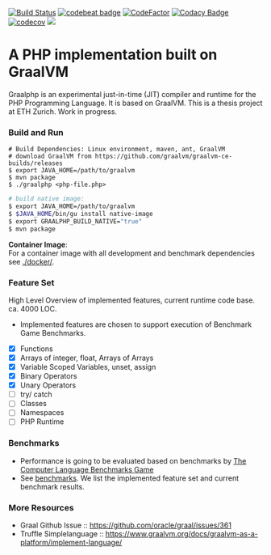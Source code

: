 [![Build Status](https://travis-ci.com/abertschi/graalphp.svg?branch=master)](https://travis-ci.com/abertschi/graalphp)
[![codebeat badge](https://codebeat.co/badges/2fc3ffd8-52b2-493b-a7fd-7f0faebe8c78)](https://codebeat.co/projects/github-com-abertschi-graalphp-master)
[![CodeFactor](https://www.codefactor.io/repository/github/abertschi/graalphp/badge)](https://www.codefactor.io/repository/github/abertschi/graalphp)
[![Codacy Badge](https://api.codacy.com/project/badge/Grade/0f1a558135e241aeb94b650db93ff714)](https://www.codacy.com/manual/abertschi/graalphp?utm_source=github.com&amp;utm_medium=referral&amp;utm_content=abertschi/graalphp&amp;utm_campaign=Badge_Grade)
[![codecov](https://codecov.io/gh/abertschi/graalphp/branch/master/graph/badge.svg)](https://codecov.io/gh/abertschi/graalphp)
[![](https://img.shields.io/github/last-commit/abertschi/graalphp)]()

# A PHP implementation built on GraalVM
Graalphp is an experimental just-in-time (JIT) compiler and runtime for the PHP
Programming Language. It is based on GraalVM. This is a thesis project at ETH Zurich. Work in progress.

### Build and Run
```shell
# Build Dependencies: Linux environment, maven, ant, GraalVM
# download GraalVM from https://github.com/graalvm/graalvm-ce-builds/releases
$ export JAVA_HOME=/path/to/graalvm
$ mvn package
$ ./graalphp <php-file.php>
```

```sh
# build native image:
$ export JAVA_HOME=/path/to/graalvm
$ $JAVA_HOME/bin/gu install native-image
$ export GRAALPHP_BUILD_NATIVE="true"
$ mvn package
```
**Container Image**:  
For a container image with all development and benchmark dependencies see [./docker/](./docker/).

### Feature Set
High Level Overview of implemented features, current runtime code base. ca. 4000 LOC.

- Implemented features are chosen to support execution of Benchmark Game Benchmarks.

+ [x] Functions
+ [X] Arrays of integer, float, Arrays of Arrays
+ [X] Variable Scoped Variables, unset, assign
+ [X] Binary Operators
+ [X] Unary Operators
+ [ ] try/ catch
+ [ ] Classes
+ [ ] Namespaces
+ [ ] PHP Runtime

### Benchmarks
- Performance is going to be evaluated based on benchmarks by [The Computer Language
Benchmarks Game](https://benchmarksgame-team.pages.debian.net/benchmarksgame/index.html)
- See [benchmarks](https://github.com/abertschi/graalphp/tree/feature/benchmark-scripts/docs/benchmarks). We list the implemented feature set and current benchmark results. 

### More Resources
- Graal Github Issue :: https://github.com/oracle/graal/issues/361
- Truffle Simplelanguage :: https://www.graalvm.org/docs/graalvm-as-a-platform/implement-language/
